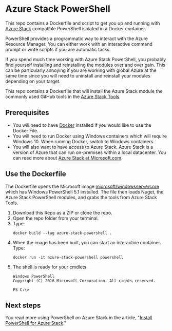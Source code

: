 # Azure Stack PowerShell

This repo contains a Dockerfile and script to get you up and running with [Azure Stack](https://docs.microsoft.com/azure/azure-stack/) compatible PowerShell isolated in a Docker container.

PowerShell provides a programmatic way to interact with the Azure Resource  Manager. You can either work with an interactive command prompt or write scripts if you are automatic tasks.

If you spend much time working with Azure Stack PowerShell, you probably find yourself installing and reinstalling the modules over and over gain. This can be particularly annoying if you are working with global Azure at the same time since you will need to uninstall and reinstall your modules depending on your target.

This repo contains a Dockerfile that will install the Azure Stack module the commonly used GitHub tools in the [Azure Stack Tools](https://github.com/Azure/AzureStack-Tools).

## Prerequisites

- You will need to have [Docker](https://docs.docker.com/install/) installed if you would like to use the Docker File.
- You will need to run Docker using Windows containers which will require Windows 10. When running Docker, switch to Windows containers.
- You will also want to have access to Azure Stack. Azure Stack is a version of Azure that can run on-premises within a local datacenter. You can read more about [Azure Stack at Microsoft.com](https://azure.microsoft.com/overview/azure-stack/). 

## Use the Dockerfile

The Dockerfile opens the Microsoft image [microsoft/windowsservercore](https://hub.docker.com/_/microsoft-windows-servercore) which has Windows PowerShell 5.1 installed. The file then loads Nuget, the Azure Stack PowerShell modules, and grabs the tools from Azure Stack Tools.

1. Download this Repo as a ZIP or clone the repo.
2. Open the repo folder from your terminal.
3. Type: 
    ```
    docker build --tag azure-stack-powershell .
    ```
4. When the image has been built, you can start an interactive container. Type:
    ```
    docker run -it azure-stack-powershell powershell
    ```
5. The shell is ready for your cmdlets.
    ```
    Windows PowerShell
    Copyright (C) 2016 Microsoft Corporation. All rights reserved.

    PS C:\>
    ```

## Next steps

You read more using PowerShell on Azure Stack in the article, "[Install PowerShell for Azure Stack](https://docs.microsoft.com/en-us/azure-stack/operator/azure-stack-powershell-install)."